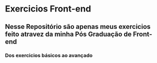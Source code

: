 

# Exercicios Front-end

## Nesse Repositório são apenas meus exercicios feito atravez da minha Pós Graduação de Front-end

### Dos exercicios básicos ao avançado
